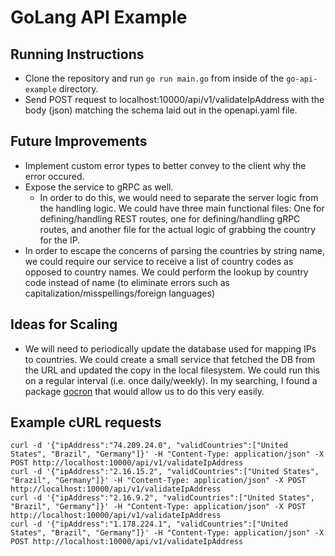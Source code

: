 # GoLang API Example

## Running Instructions
* Clone the repository and run `go run main.go` from inside of the `go-api-example` directory. 
* Send POST request to localhost:10000/api/v1/validateIpAddress with the body (json) matching the schema laid out in the openapi.yaml file.

## Future Improvements
* Implement custom error types to better convey to the client why the error occured. 
* Expose the service to gRPC as well. 
    * In order to do this, we would need to separate the server logic from the handling logic. We could have three main functional files: One for defining/handling REST routes, one for defining/handling gRPC routes, and another file for the actual logic of grabbing the country for the IP. 
* In order to escape the concerns of parsing the countries by string name, we could require our service to receive a list of country codes as opposed to country names. We could perform the lookup by country code instead of name (to eliminate errors such as capitalization/misspellings/foreign languages)

## Ideas for Scaling
* We will need to periodically update the database used for mapping IPs to countries. We could create a small service that fetched the DB from the URL and updated the copy in the local filesystem. We could run this on a regular interval (i.e. once daily/weekly). In my searching, I found a package [gocron](https://github.com/go-co-op/gocron) that would allow us to do this very easily.

## Example cURL requests
```
curl -d '{"ipAddress":"74.209.24.0", "validCountries":["United States", "Brazil", "Germany"]}' -H "Content-Type: application/json" -X POST http://localhost:10000/api/v1/validateIpAddress
curl -d '{"ipAddress":"2.16.15.2", "validCountries":["United States", "Brazil", "Germany"]}' -H "Content-Type: application/json" -X POST http://localhost:10000/api/v1/validateIpAddress
curl -d '{"ipAddress":"2.16.9.2", "validCountries":["United States", "Brazil", "Germany"]}' -H "Content-Type: application/json" -X POST http://localhost:10000/api/v1/validateIpAddress
curl -d '{"ipAddress":"1.178.224.1", "validCountries":["United States", "Brazil", "Germany"]}' -H "Content-Type: application/json" -X POST http://localhost:10000/api/v1/validateIpAddress
```
